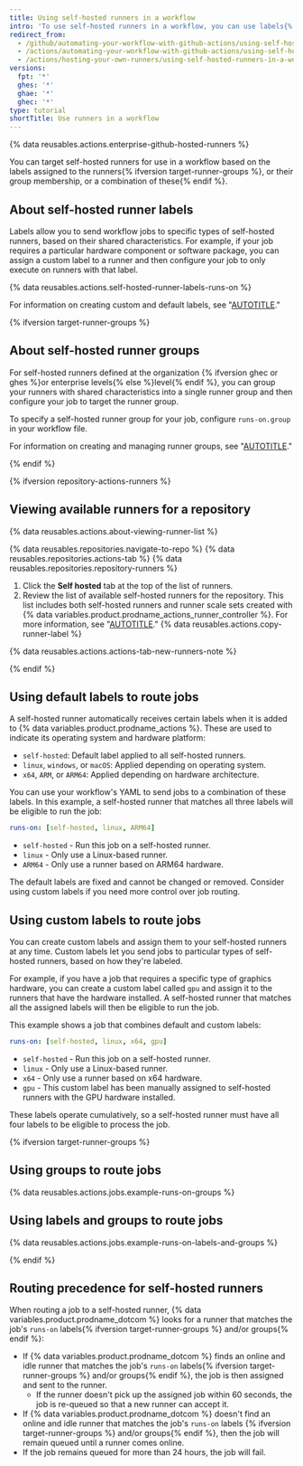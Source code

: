 ```yaml
---
title: Using self-hosted runners in a workflow
intro: 'To use self-hosted runners in a workflow, you can use labels{% ifversion target-runner-groups %} or groups{% endif %} to specify the runner for a job.'
redirect_from:
  - /github/automating-your-workflow-with-github-actions/using-self-hosted-runners-in-a-workflow
  - /actions/automating-your-workflow-with-github-actions/using-self-hosted-runners-in-a-workflow
  - /actions/hosting-your-own-runners/using-self-hosted-runners-in-a-workflow
versions:
  fpt: '*'
  ghes: '*'
  ghae: '*'
  ghec: '*'
type: tutorial
shortTitle: Use runners in a workflow
---
```


{% data reusables.actions.enterprise-github-hosted-runners %}

You can target self-hosted runners for use in a workflow based on the labels assigned to the runners{% ifversion target-runner-groups %}, or their group membership, or a combination of these{% endif %}.

## About self-hosted runner labels

Labels allow you to send workflow jobs to specific types of self-hosted runners, based on their shared characteristics. For example, if your job requires a particular hardware component or software package, you can assign a custom label to a runner and then configure your job to only execute on runners with that label.

{% data reusables.actions.self-hosted-runner-labels-runs-on %}

For information on creating custom and default labels, see "[AUTOTITLE](/actions/hosting-your-own-runners/managing-self-hosted-runners/using-labels-with-self-hosted-runners)."

{% ifversion target-runner-groups %}

## About self-hosted runner groups

For self-hosted runners defined at the organization {% ifversion ghec or ghes %}or enterprise levels{% else %}level{% endif %}, you can group your runners with shared characteristics into a single runner group and then configure your job to target the runner group.

To specify a self-hosted runner group for your job, configure `runs-on.group` in your workflow file.

For information on creating and managing runner groups, see "[AUTOTITLE](/actions/hosting-your-own-runners/managing-self-hosted-runners/managing-access-to-self-hosted-runners-using-groups)."

{% endif %}

{% ifversion repository-actions-runners %}

## Viewing available runners for a repository

{% data reusables.actions.about-viewing-runner-list %}

{% data reusables.repositories.navigate-to-repo %}
{% data reusables.repositories.actions-tab %}
{% data reusables.repositories.repository-runners %}
1. Click the **Self hosted** tab at the top of the list of runners.
1. Review the list of available self-hosted runners for the repository. This list includes both self-hosted runners and runner scale sets created with {% data variables.product.prodname_actions_runner_controller %}. For more information, see "[AUTOTITLE](/actions/hosting-your-own-runners/managing-self-hosted-runners-with-actions-runner-controller/about-actions-runner-controller)."
{% data reusables.actions.copy-runner-label %}

{% data reusables.actions.actions-tab-new-runners-note %}

{% endif %}

## Using default labels to route jobs

A self-hosted runner automatically receives certain labels when it is added to {% data variables.product.prodname_actions %}. These are used to indicate its operating system and hardware platform:

- `self-hosted`: Default label applied to all self-hosted runners.
- `linux`, `windows`, or `macOS`: Applied depending on operating system.
- `x64`, `ARM`, or `ARM64`: Applied depending on hardware architecture.

You can use your workflow's YAML to send jobs to a combination of these labels. In this example, a self-hosted runner that matches all three labels will be eligible to run the job:

```yaml
runs-on: [self-hosted, linux, ARM64]
```

- `self-hosted` - Run this job on a self-hosted runner.
- `linux` - Only use a Linux-based runner.
- `ARM64` - Only use a runner based on ARM64 hardware.

The default labels are fixed and cannot be changed or removed. Consider using custom labels if you need more control over job routing.

## Using custom labels to route jobs

You can create custom labels and assign them to your self-hosted runners at any time. Custom labels let you send jobs to particular types of self-hosted runners, based on how they're labeled.

For example, if you have a job that requires a specific type of graphics hardware, you can create a custom label called `gpu` and assign it to the runners that have the hardware installed. A self-hosted runner that matches all the assigned labels will then be eligible to run the job.

This example shows a job that combines default and custom labels:

```yaml
runs-on: [self-hosted, linux, x64, gpu]
```

- `self-hosted` - Run this job on a self-hosted runner.
- `linux` - Only use a Linux-based runner.
- `x64` - Only use a runner based on x64 hardware.
- `gpu` - This custom label has been manually assigned to self-hosted runners with the GPU hardware installed.

These labels operate cumulatively, so a self-hosted runner must have all four labels to be eligible to process the job.

{% ifversion target-runner-groups %}

## Using groups to route jobs

{% data reusables.actions.jobs.example-runs-on-groups %}

## Using labels and groups to route jobs

{% data reusables.actions.jobs.example-runs-on-labels-and-groups %}

{% endif %}

## Routing precedence for self-hosted runners

When routing a job to a self-hosted runner, {% data variables.product.prodname_dotcom %} looks for a runner that matches the job's `runs-on` labels{% ifversion target-runner-groups %} and/or groups{% endif %}:

- If {% data variables.product.prodname_dotcom %} finds an online and idle runner that matches the job's `runs-on` labels{% ifversion target-runner-groups %} and/or groups{% endif %}, the job is then assigned and sent to the runner.
  - If the runner doesn't pick up the assigned job within 60 seconds, the job is re-queued so that a new runner can accept it.
- If {% data variables.product.prodname_dotcom %} doesn't find an online and idle runner that matches the job's `runs-on` labels {% ifversion target-runner-groups %} and/or groups{% endif %}, then the job will remain queued until a runner comes online.
- If the job remains queued for more than 24 hours, the job will fail.
